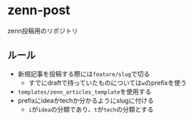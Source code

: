 # zenn-post
zenn投稿用のリポジトリ

## ルール

- 新規記事を投稿する際には`feature/slug`で切る
	- すでにdraftで持っていたものについては`w`のprefixを使う
- `templates/zenn_articles_template`を使用する
- prefixにideaかtechか分かるようにslugに付ける
	- `i`が`idea`の分類であり、`t`が`tech`の分類とする
